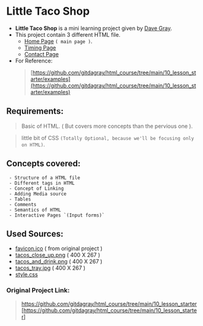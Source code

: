 # Little Taco Shop

- **Little Taco Shop** is a mini learning project given by [Dave Gray](https://github.com/gitdagray).
-  This project contain 3 different HTML file.
   - [Home Page](https://github.com/iamwatchdogs/FSWD_hands_on/tree/main/Front-end/HTML_CSS/Project/2.LittleTacoShop/Index.html) `( main page )`.
   - [Timing Page](https://github.com/iamwatchdogs/FSWD_hands_on/tree/main/Front-end/HTML_CSS/Project/2.LittleTacoShop/storeHours.html)
   - [Contact Page](https://github.com/iamwatchdogs/FSWD_hands_on/tree/main/Front-end/HTML_CSS/Project/2.LittleTacoShop/contact.html)
- For Reference:
    > [https://github.com/gitdagray/html_course/tree/main/10_lesson_starter/examples](https://github.com/gitdagray/html_course/tree/main/10_lesson_starter/examples)

## Requirements: 

> Basic of HTML. ( But covers more concepts than the pervious one ).

> little bit of CSS `(Totally Optional, because we'll be focusing only on HTML)`.

## Concepts covered:
```
 - Structure of a HTML file
 - Different tags in HTML
 - Concept of Linking
 - Adding Media source
 - Tables
 - Comments
 - Semantics of HTML
 - Interactive Pages `(Input forms)`
```

## Used Sources:
 - [favicon.ico](https://github.com/gitdagray/html_course/blob/main/10_lesson_starter/favicon.ico) ( from original project )
 - [tacos_close_up.png](https://github.com/iamwatchdogs/FSWD_hands_on/blob/main/Front-end/HTML_CSS/Project/2.LittleTacoShop/src/tacos_close_up_400x260.png) ( 400 X 267 )
 - [tacos_and_drink.png](https://github.com/iamwatchdogs/FSWD_hands_on/blob/main/Front-end/HTML_CSS/Project/2.LittleTacoShop/src/tacos_and_drink_400x267.png) ( 400 X 267 )
 - [tacos_tray.jpg](https://github.com/iamwatchdogs/FSWD_hands_on/blob/main/Front-end/HTML_CSS/Project/2.LittleTacoShop/src/tacos_tray_400x267.png) ( 400 X 267 )
 - [style.css](https://github.com/iamwatchdogs/FSWD_hands_on/blob/main/Front-end/HTML_CSS/Project/2.LittleTacoShop/src/style.css)

### Original Project Link:
> https://github.com/gitdagray/html_course/tree/main/10_lesson_starter[https://github.com/gitdagray/html_course/tree/main/10_lesson_starter]
